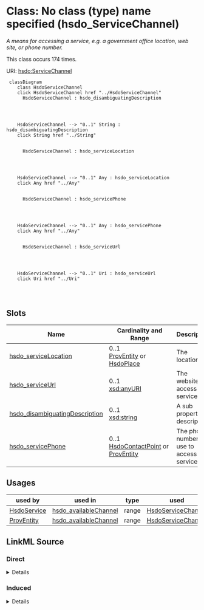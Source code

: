 

# Class: No class (type) name specified (hsdo_ServiceChannel)


_A means for accessing a service, e.g. a government office location, web site, or phone number._






This class occurs 174 times.


URI: [hsdo:ServiceChannel](http://schema.org/ServiceChannel)






```mermaid
 classDiagram
    class HsdoServiceChannel
    click HsdoServiceChannel href "../HsdoServiceChannel"
      HsdoServiceChannel : hsdo_disambiguatingDescription
        
          
    
    
    HsdoServiceChannel --> "0..1" String : hsdo_disambiguatingDescription
    click String href "../String"

        
      HsdoServiceChannel : hsdo_serviceLocation
        
          
    
    
    HsdoServiceChannel --> "0..1" Any : hsdo_serviceLocation
    click Any href "../Any"

        
      HsdoServiceChannel : hsdo_servicePhone
        
          
    
    
    HsdoServiceChannel --> "0..1" Any : hsdo_servicePhone
    click Any href "../Any"

        
      HsdoServiceChannel : hsdo_serviceUrl
        
          
    
    
    HsdoServiceChannel --> "0..1" Uri : hsdo_serviceUrl
    click Uri href "../Uri"

        
      
```




<!-- no inheritance hierarchy -->


## Slots

| Name | Cardinality and Range | Description | Inheritance | Occurrences |
| ---  | --- | --- | --- | --- |
| [hsdo_serviceLocation](../slots/hsdo_serviceLocation.md) | 0..1 <br/> [ProvEntity](../classes/ProvEntity.md)&nbsp;or&nbsp;<br />[HsdoPlace](../classes/HsdoPlace.md) | The location (e <br/>  | direct | 174 |
| [hsdo_serviceUrl](../slots/hsdo_serviceUrl.md) | 0..1 <br/> [xsd:anyURI](http://www.w3.org/2001/XMLSchema#anyURI) | The website to access the service <br/>  | direct | 188 |
| [hsdo_disambiguatingDescription](../slots/hsdo_disambiguatingDescription.md) | 0..1 <br/> [xsd:string](http://www.w3.org/2001/XMLSchema#string) | A sub property of description <br/>  | direct | 174 |
| [hsdo_servicePhone](../slots/hsdo_servicePhone.md) | 0..1 <br/> [HsdoContactPoint](../classes/HsdoContactPoint.md)&nbsp;or&nbsp;<br />[ProvEntity](../classes/ProvEntity.md) | The phone number to use to access the service <br/>  | direct | 174 |





## Usages

| used by | used in | type | used |
| ---  | --- | --- | --- |
| [HsdoService](../classes/HsdoService.md) | [hsdo_availableChannel](../slots/hsdo_availableChannel.md) | range | [HsdoServiceChannel](../classes/HsdoServiceChannel.md) |
| [ProvEntity](../classes/ProvEntity.md) | [hsdo_availableChannel](../slots/hsdo_availableChannel.md) | range | [HsdoServiceChannel](../classes/HsdoServiceChannel.md) |











## LinkML Source

<!-- TODO: investigate https://stackoverflow.com/questions/37606292/how-to-create-tabbed-code-blocks-in-mkdocs-or-sphinx -->

### Direct

<details>

```yaml
name: hsdo_ServiceChannel
conforms_to: No schema conformance document specified
annotations:
  count:
    tag: count
    value: 174
description: A means for accessing a service, e.g. a government office location, web
  site, or phone number.
title: No class (type) name specified
from_schema: dream-kg
rank: 1000
slots:
- hsdo_serviceLocation
- hsdo_serviceUrl
- hsdo_disambiguatingDescription
- hsdo_servicePhone
slot_usage:
  hsdo_disambiguatingDescription:
    name: hsdo_disambiguatingDescription
    annotations:
      string:
        tag: string
        value: 174
  hsdo_serviceLocation:
    name: hsdo_serviceLocation
    annotations:
      hsdo_Place:
        tag: hsdo_Place
        value: 87
      prov_Entity:
        tag: prov_Entity
        value: 87
  hsdo_servicePhone:
    name: hsdo_servicePhone
    annotations:
      hsdo_ContactPoint:
        tag: hsdo_ContactPoint
        value: 87
      prov_Entity:
        tag: prov_Entity
        value: 87
  hsdo_serviceUrl:
    name: hsdo_serviceUrl
    annotations:
      uri:
        tag: uri
        value: 188
class_uri: hsdo:ServiceChannel

```
</details>

### Induced

<details>

```yaml
name: hsdo_ServiceChannel
conforms_to: No schema conformance document specified
annotations:
  count:
    tag: count
    value: 174
description: A means for accessing a service, e.g. a government office location, web
  site, or phone number.
title: No class (type) name specified
from_schema: dream-kg
rank: 1000
slot_usage:
  hsdo_disambiguatingDescription:
    name: hsdo_disambiguatingDescription
    annotations:
      string:
        tag: string
        value: 174
  hsdo_serviceLocation:
    name: hsdo_serviceLocation
    annotations:
      hsdo_Place:
        tag: hsdo_Place
        value: 87
      prov_Entity:
        tag: prov_Entity
        value: 87
  hsdo_servicePhone:
    name: hsdo_servicePhone
    annotations:
      hsdo_ContactPoint:
        tag: hsdo_ContactPoint
        value: 87
      prov_Entity:
        tag: prov_Entity
        value: 87
  hsdo_serviceUrl:
    name: hsdo_serviceUrl
    annotations:
      uri:
        tag: uri
        value: 188
attributes:
  hsdo_serviceLocation:
    name: hsdo_serviceLocation
    annotations:
      hsdo_Place:
        tag: hsdo_Place
        value: 87
      prov_Entity:
        tag: prov_Entity
        value: 87
    description: The location (e.g. civic structure, local business, etc.) where a
      person can go to access the service.
    examples:
    - object:
        example_object: dreamkg:service/location/4542572480692224
        example_object_type: hsdo_Place
        example_predicate: schema:serviceLocation
        example_subject: dreamkg:service/channel/P-4542572480692224
        example_subject_type: hsdo_ServiceChannel
    - object:
        example_object: dreamkg:service/location/4542572480692224
        example_object_type: prov_Entity
        example_predicate: schema:serviceLocation
        example_subject: dreamkg:service/channel/P-4542572480692224
        example_subject_type: hsdo_ServiceChannel
    from_schema: dream-kg
    rank: 1000
    slot_uri: schema:serviceLocation
    alias: hsdo_serviceLocation
    owner: hsdo_ServiceChannel
    domain_of:
    - hsdo_ServiceChannel
    range: Any
    any_of:
    - range: prov_Entity
    - range: hsdo_Place
  hsdo_serviceUrl:
    name: hsdo_serviceUrl
    annotations:
      uri:
        tag: uri
        value: 188
    description: The website to access the service.
    examples:
    - object:
        example_object: https://www.auntbertha.com//child-guidance-resource-centers-%2528cgrc%2529--philadelphia-pa--drug-and-alcohol-services/4542572480692224?postal=19139
        example_object_type: uri
        example_predicate: schema:serviceUrl
        example_subject: dreamkg:service/channel/AB-4542572480692224
        example_subject_type: hsdo_ServiceChannel
    from_schema: dream-kg
    rank: 1000
    slot_uri: schema:serviceUrl
    alias: hsdo_serviceUrl
    owner: hsdo_ServiceChannel
    domain_of:
    - hsdo_ServiceChannel
    range: uri
  hsdo_disambiguatingDescription:
    name: hsdo_disambiguatingDescription
    annotations:
      string:
        tag: string
        value: 174
    description: A sub property of description. A short description of the item used
      to disambiguate from other, similar items. Information from other properties
      (in particular, name) may be necessary for the description to be useful for
      disambiguation.
    examples:
    - object:
        example_object: Aunt Bertha
        example_object_type: string
        example_predicate: schema:disambiguatingDescription
        example_subject: dreamkg:service/channel/AB-4542572480692224
        example_subject_type: hsdo_ServiceChannel
    from_schema: dream-kg
    rank: 1000
    slot_uri: schema:disambiguatingDescription
    alias: hsdo_disambiguatingDescription
    owner: hsdo_ServiceChannel
    domain_of:
    - hsdo_ServiceChannel
    range: string
  hsdo_servicePhone:
    name: hsdo_servicePhone
    annotations:
      hsdo_ContactPoint:
        tag: hsdo_ContactPoint
        value: 87
      prov_Entity:
        tag: prov_Entity
        value: 87
    description: The phone number to use to access the service.
    examples:
    - object:
        example_object: dreamkg:service/phone/4542572480692224
        example_object_type: prov_Entity
        example_predicate: schema:servicePhone
        example_subject: dreamkg:service/channel/P-4542572480692224
        example_subject_type: hsdo_ServiceChannel
    - object:
        example_object: dreamkg:service/phone/4542572480692224
        example_object_type: hsdo_ContactPoint
        example_predicate: schema:servicePhone
        example_subject: dreamkg:service/channel/P-4542572480692224
        example_subject_type: hsdo_ServiceChannel
    from_schema: dream-kg
    rank: 1000
    slot_uri: schema:servicePhone
    alias: hsdo_servicePhone
    owner: hsdo_ServiceChannel
    domain_of:
    - hsdo_ServiceChannel
    range: Any
    any_of:
    - range: hsdo_ContactPoint
    - range: prov_Entity
class_uri: hsdo:ServiceChannel

```
</details>